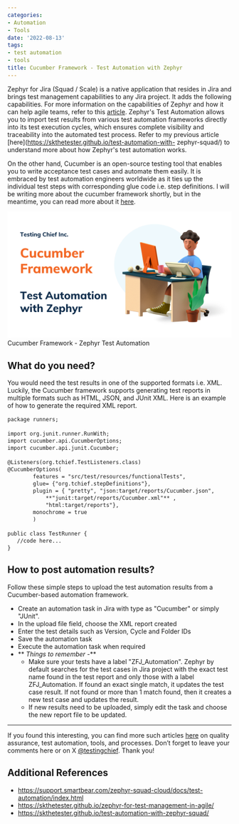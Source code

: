 ```yaml
---
categories:
- Automation
- Tools
date: '2022-08-13'
tags:
- test automation
- tools
title: Cucumber Framework - Test Automation with Zephyr
---
```


Zephyr for Jira (Squad / Scale) is a native application that resides in Jira
and brings test management capabilities to any Jira project. It adds the
following capabilities. For more information on the capabilities of Zephyr and
how it can help agile teams, refer to this
[article](https://skthetester.github.io/zephyr-for-test-management-in-agile/).
Zephyr's Test Automation allows you to import test results from various test
automation frameworks directly into its test execution cycles, which ensures
complete visibility and traceability into the automated test process.  Refer
to my previous article [here](https://skthetester.github.io/test-automation-with-
zephyr-squad/) to understand more about how Zephyr's test automation works.

On the other hand, Cucumber is an open-source testing tool that enables you to
write acceptance test cases and automate them easily. It is embraced by test
automation engineers worldwide as it ties up the individual test steps with
corresponding glue code i.e. step definitions. I will be writing more about
the cucumber framework shortly, but in the meantime, you can read more about
it [here](https://cucumber.io/tools/cucumber-open/).

![](/assets/img/posts/cucumber_zephyr-test-automation-1024x576.png)Cucumber Framework - Zephyr Test Automation

## What do you need?

You would need the test results in one of the supported formats i.e. XML.
Luckily, the Cucumber framework supports generating test reports in multiple
formats such as HTML, JSON, and JUnit XML. Here is an example of how to
generate the required XML report.

    
    
    package runners;
    
    import org.junit.runner.RunWith;
    import cucumber.api.CucumberOptions;
    import cucumber.api.junit.Cucumber;
    
    @Listeners(org.tchief.TestListeners.class)
    @CucumberOptions(
    		features = "src/test/resources/functionalTests",
    		glue= {"org.tchief.stepDefinitions"},
    		plugin = { "pretty", "json:target/reports/Cucumber.json",
    			**"junit:target/reports/Cucumber.xml"** ,
    			"html:target/reports"},
    		monochrome = true
    		)
     
    public class TestRunner {
       //code here...
    }

## How to post automation results?

Follow these simple steps to upload the test automation results from a
Cucumber-based automation framework.

  * Create an automation task in Jira with type as "Cucumber" or simply "JUnit". 
  * In the upload file field, choose the XML report created
  * Enter the test details such as Version, Cycle and Folder IDs
  * Save the automation task
  * Execute the automation task when required
  * ** _Things to remember -_**
    * Make sure your tests have a label "ZFJ_Automation". Zephyr by default searches for the test cases in Jira project with the exact test name found in the test report and only those with a label ZFJ_Automation. If found an exact single match, it updates the test case result. If not found or more than 1 match found, then it creates a new test case and updates the result.
    * If new results need to be uploaded, simply edit the task and choose the new report file to be updated.

* * *

If you found this interesting, you can find more such articles
[here](https://skthetester.github.io/) on quality assurance, test automation,
tools, and processes. Don’t forget to leave your comments here or on X
[@testingchief](https://x.com/testingchief). Thank you!

## Additional References

  * <https://support.smartbear.com/zephyr-squad-cloud/docs/test-automation/index.html>
  * <https://skthetester.github.io/zephyr-for-test-management-in-agile/>
  * <https://skthetester.github.io/test-automation-with-zephyr-squad/>